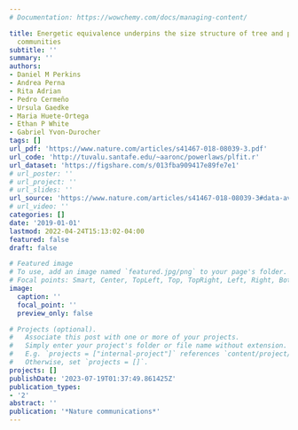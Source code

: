 ```yaml
---
# Documentation: https://wowchemy.com/docs/managing-content/

title: Energetic equivalence underpins the size structure of tree and phytoplankton
  communities
subtitle: ''
summary: ''
authors:
- Daniel M Perkins
- Andrea Perna
- Rita Adrian
- Pedro Cermeño
- Ursula Gaedke
- Maria Huete-Ortega
- Ethan P White
- Gabriel Yvon-Durocher
tags: []
url_pdf: 'https://www.nature.com/articles/s41467-018-08039-3.pdf'
url_code: 'http://tuvalu.santafe.edu/~aaronc/powerlaws/plfit.r'
url_dataset: 'https://figshare.com/s/013fba909417e89fe7e1'
# url_poster: ''
# url_project: ''
# url_slides: ''
url_source: 'https://www.nature.com/articles/s41467-018-08039-3#data-availability'
# url_video: ''
categories: []
date: '2019-01-01'
lastmod: 2022-04-24T15:13:02-04:00
featured: false
draft: false

# Featured image
# To use, add an image named `featured.jpg/png` to your page's folder.
# Focal points: Smart, Center, TopLeft, Top, TopRight, Left, Right, BottomLeft, Bottom, BottomRight.
image:
  caption: ''
  focal_point: ''
  preview_only: false

# Projects (optional).
#   Associate this post with one or more of your projects.
#   Simply enter your project's folder or file name without extension.
#   E.g. `projects = ["internal-project"]` references `content/project/deep-learning/index.md`.
#   Otherwise, set `projects = []`.
projects: []
publishDate: '2023-07-19T01:37:49.861425Z'
publication_types:
- '2'
abstract: ''
publication: '*Nature communications*'
---
```

